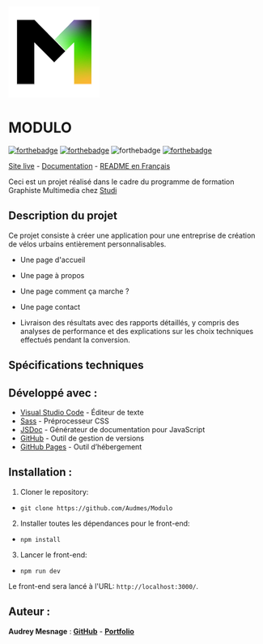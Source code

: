 ![Modulo](/src/assets/favicon/favicon-180x180.png)

# MODULO

[![forthebadge](https://forthebadge.com/images/badges/validated-html5.svg)](https://validator.w3.org/nu/?showsource=yes&showoutline=yes&showimagereport=yes&doc=https%3A%2F%2Faudmes.github.io%2FOC_P14_WealthHealth)
[![forthebadge](https://forthebadge.com/images/badges/uses-css.svg)](https://jigsaw.w3.org/css-validator/validator?uri=https%3A%2F%2Faudmes.github.io%2FOC_P14_WealthHealth%2F&profile=css3svg&usermedium=all&warning=1&vextwarning=&lang=fr)
![forthebadge](https://forthebadge.com/images/badges/uses-js.svg)
[![forthebadge](https://forthebadge.com/images/badges/uses-git.svg)](https://github.com/Audmes)

[Site live](https://audmes.github.io/OC_P14_HRnet/) - [Documentation](https://github.com/Audmes/OC_P14_HRnet) - <a href="#description-fr-">README en Français</a>

Ceci est un projet réalisé dans le cadre du programme de formation Graphiste Multimedia chez [Studi](https://www.studi.com/fr)

## Description du projet
Ce projet consiste à créer une application pour une entreprise de création de vélos urbains entièrement personnalisables.

- Une page d'accueil
- Une page à propos
- Une page comment ça marche ?
- Une page contact

- Livraison des résultats avec des rapports détaillés, y compris des analyses de performance et des explications sur les choix techniques effectués pendant la conversion.

## Spécifications techniques


## Développé avec :

-   [Visual Studio Code](https://code.visualstudio.com/) - Éditeur de texte
-   [Sass](https://sass-lang.com/) - Préprocesseur CSS
-   [JSDoc](https://jsdoc.app/) - Générateur de documentation pour JavaScript
-   [GitHub](https://github.com/) - Outil de gestion de versions
-   [GitHub Pages](https://pages.github.com/) - Outil d’hébergement

## Installation :

1. Cloner le repository:

-   `git clone https://github.com/Audmes/Modulo`

2. Installer toutes les dépendances pour le front-end:

-   `npm install`

3. Lancer le front-end:

-   `npm run dev`

Le front-end sera lancé à l'URL:
`http://localhost:3000/`.

## Auteur :

**Audrey Mesnage** : [**GitHub**](https://github.com/Audmes/) - [**Portfolio**](https://amsprods.com/)
